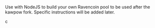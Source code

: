 Use with NodeJS to build your own Ravencoin pool to be used after the kawpow fork. Specific instructions will be added later.

c
